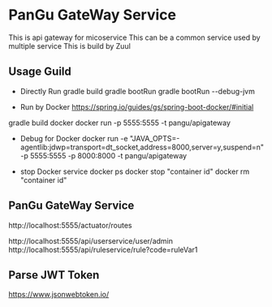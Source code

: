 # PanGu GateWay Service
This is api gateway for micoservice
This can be a common service used by multiple service
This is build by Zuul

## Usage Guild
- Directly Run
gradle build
gradle bootRun
gradle bootRun --debug-jvm

- Run by Docker
https://spring.io/guides/gs/spring-boot-docker/#initial

gradle build docker
docker run -p 5555:5555 -t pangu/apigateway

- Debug for Docker
docker run -e "JAVA_OPTS=-agentlib:jdwp=transport=dt_socket,address=8000,server=y,suspend=n" -p 5555:5555 -p 8000:8000 -t pangu/apigateway

- stop Docker service
docker ps
docker stop "container id"
docker rm "container id"

## PanGu GateWay Service
http://localhost:5555/actuator/routes

http://localhost:5555/api/userservice/user/admin
http://localhost:5555/api/ruleservice/rule?code=ruleVar1

## Parse JWT Token
https://www.jsonwebtoken.io/